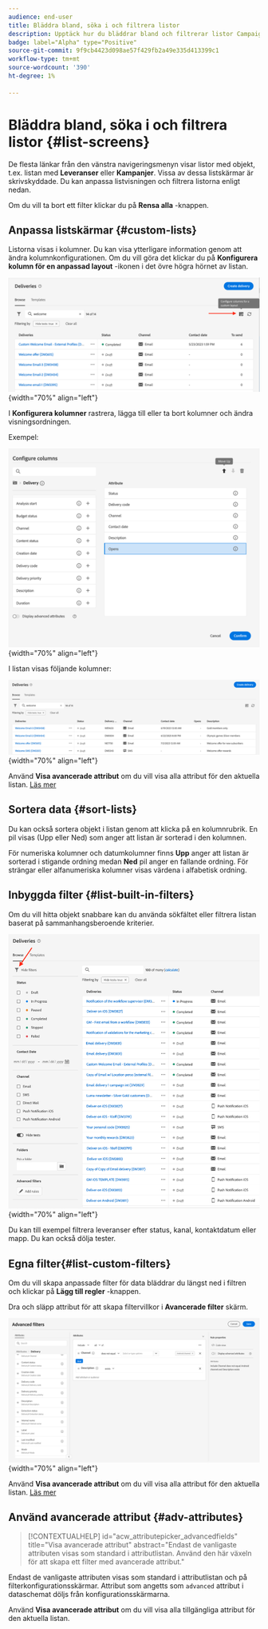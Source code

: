 ```yaml
---
audience: end-user
title: Bläddra bland, söka i och filtrera listor
description: Upptäck hur du bläddrar bland och filtrerar listor Campaign Web v8
badge: label="Alpha" type="Positive"
source-git-commit: 9f9cb4423d098ae57f429fb2a49e335d413399c1
workflow-type: tm+mt
source-wordcount: '390'
ht-degree: 1%

---
```



# Bläddra bland, söka i och filtrera listor {#list-screens}

De flesta länkar från den vänstra navigeringsmenyn visar listor med objekt, t.ex. listan med **Leveranser** eller **Kampanjer**. Vissa av dessa listskärmar är skrivskyddade. Du kan anpassa listvisningen och filtrera listorna enligt nedan.

Om du vill ta bort ett filter klickar du på **Rensa alla** -knappen.

## Anpassa listskärmar {#custom-lists}

Listorna visas i kolumner. Du kan visa ytterligare information genom att ändra kolumnkonfigurationen. Om du vill göra det klickar du på **Konfigurera kolumn för en anpassad layout** -ikonen i det övre högra hörnet av listan.

![](assets/config-columns.png){width="70%" align="left"}

I **Konfigurera kolumner** rastrera, lägga till eller ta bort kolumner och ändra visningsordningen.

Exempel:

![](assets/columns.png){width="70%" align="left"}

I listan visas följande kolumner:

![](assets/column-sample.png){width="70%" align="left"}

Använd **Visa avancerade attribut** om du vill visa alla attribut för den aktuella listan. [Läs mer](#adv-attributes)

## Sortera data {#sort-lists}

Du kan också sortera objekt i listan genom att klicka på en kolumnrubrik. En pil visas (Upp eller Ned) som anger att listan är sorterad i den kolumnen.

För numeriska kolumner och datumkolumner finns **Upp** anger att listan är sorterad i stigande ordning medan **Ned** pil anger en fallande ordning. För strängar eller alfanumeriska kolumner visas värdena i alfabetisk ordning.

## Inbyggda filter {#list-built-in-filters}

Om du vill hitta objekt snabbare kan du använda sökfältet eller filtrera listan baserat på sammanhangsberoende kriterier.

![](assets/filter.png){width="70%" align="left"}

Du kan till exempel filtrera leveranser efter status, kanal, kontaktdatum eller mapp. Du kan också dölja tester.

## Egna filter{#list-custom-filters}

Om du vill skapa anpassade filter för data bläddrar du längst ned i filtren och klickar på **Lägg till regler** -knappen.

Dra och släpp attribut för att skapa filtervillkor i **Avancerade filter** skärm.

![](assets/custom-filter.png){width="70%" align="left"}

Använd **Visa avancerade attribut** om du vill visa alla attribut för den aktuella listan. [Läs mer](#adv-attributes)

## Använd avancerade attribut {#adv-attributes}

>[!CONTEXTUALHELP]
>id="acw_attributepicker_advancedfields"
>title="Visa avancerade attribut"
>abstract="Endast de vanligaste attributen visas som standard i attributlistan. Använd den här växeln för att skapa ett filter med avancerade attribut."

Endast de vanligaste attributen visas som standard i attributlistan och på filterkonfigurationsskärmar. Attribut som angetts som `advanced` attribut i dataschemat döljs från konfigurationsskärmarna.

Använd **Visa avancerade attribut** om du vill visa alla tillgängliga attribut för den aktuella listan.
